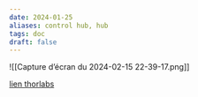 ```yaml
---
date: 2024-01-25
aliases: control hub, hub
tags: doc
draft: false
---
```


![[Capture d’écran du 2024-02-15 22-39-17.png]]

[lien thorlabs](https://www.thorlabs.com/newgrouppage9.cfm?objectgroup_id=2424)
